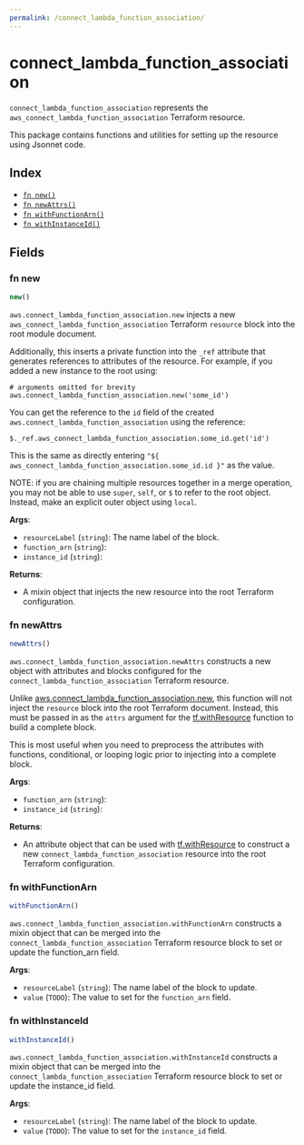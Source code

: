 ```yaml
---
permalink: /connect_lambda_function_association/
---
```


# connect_lambda_function_association

`connect_lambda_function_association` represents the `aws_connect_lambda_function_association` Terraform resource.



This package contains functions and utilities for setting up the resource using Jsonnet code.


## Index

* [`fn new()`](#fn-new)
* [`fn newAttrs()`](#fn-newattrs)
* [`fn withFunctionArn()`](#fn-withfunctionarn)
* [`fn withInstanceId()`](#fn-withinstanceid)

## Fields

### fn new

```ts
new()
```


`aws.connect_lambda_function_association.new` injects a new `aws_connect_lambda_function_association` Terraform `resource`
block into the root module document.

Additionally, this inserts a private function into the `_ref` attribute that generates references to attributes of the
resource. For example, if you added a new instance to the root using:

    # arguments omitted for brevity
    aws.connect_lambda_function_association.new('some_id')

You can get the reference to the `id` field of the created `aws.connect_lambda_function_association` using the reference:

    $._ref.aws_connect_lambda_function_association.some_id.get('id')

This is the same as directly entering `"${ aws_connect_lambda_function_association.some_id.id }"` as the value.

NOTE: if you are chaining multiple resources together in a merge operation, you may not be able to use `super`, `self`,
or `$` to refer to the root object. Instead, make an explicit outer object using `local`.

**Args**:
  - `resourceLabel` (`string`): The name label of the block.
  - `function_arn` (`string`): 
  - `instance_id` (`string`): 

**Returns**:
- A mixin object that injects the new resource into the root Terraform configuration.


### fn newAttrs

```ts
newAttrs()
```


`aws.connect_lambda_function_association.newAttrs` constructs a new object with attributes and blocks configured for the `connect_lambda_function_association`
Terraform resource.

Unlike [aws.connect_lambda_function_association.new](#fn-connectlambdafunctionassociationnew), this function will not inject the `resource`
block into the root Terraform document. Instead, this must be passed in as the `attrs` argument for the
[tf.withResource](https://github.com/tf-libsonnet/core/tree/main/docs#fn-withresource) function to build a complete block.

This is most useful when you need to preprocess the attributes with functions, conditional, or looping logic prior to
injecting into a complete block.

**Args**:
  - `function_arn` (`string`): 
  - `instance_id` (`string`): 

**Returns**:
  - An attribute object that can be used with [tf.withResource](https://github.com/tf-libsonnet/core/tree/main/docs#fn-withresource) to construct a new `connect_lambda_function_association` resource into the root Terraform configuration.


### fn withFunctionArn

```ts
withFunctionArn()
```

`aws.connect_lambda_function_association.withFunctionArn` constructs a mixin object that can be merged into the `connect_lambda_function_association`
Terraform resource block to set or update the function_arn field.



**Args**:
  - `resourceLabel` (`string`): The name label of the block to update.
  - `value` (`TODO`): The value to set for the `function_arn` field.


### fn withInstanceId

```ts
withInstanceId()
```

`aws.connect_lambda_function_association.withInstanceId` constructs a mixin object that can be merged into the `connect_lambda_function_association`
Terraform resource block to set or update the instance_id field.



**Args**:
  - `resourceLabel` (`string`): The name label of the block to update.
  - `value` (`TODO`): The value to set for the `instance_id` field.
